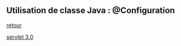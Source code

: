  ## Utilisation de classe Java : @Configuration
 
 [retour](https://github.com/grouault/spring-tutorial/blob/master/spring-contexte/notes/INDEX.md)
 
 [servlet 3.0](https://github.com/grouault/spring-tutorial/blob/master/spring-contexte/notes/java-config/servlet-3.0.md)

